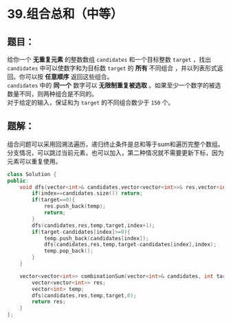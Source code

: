 # 39.组合总和（中等）
## 题目：
给你一个 **无重复元素** 的整数数组 `candidates` 和一个目标整数 `target` ，找出 `candidates` 中可以使数字和为目标数 `target` 的 **所有** 不同组合 ，并以列表形式返回。你可以按 **任意顺序** 返回这些组合。\
`candidates` 中的 **同一个** 数字可以 **无限制重复被选取** 。如果至少一个数字的被选数量不同，则两种组合是不同的。 \
对于给定的输入，保证和为 `target` 的不同组合数少于 `150` 个。
## 题解：
组合问题可以采用回溯法遍历，递归终止条件是总和等于sum和遍历完整个数组。分支情况，可以跳过当前元素，也可以加入，第二种情况就不需要更新下标，因为元素可以重复使用。
```c++
class Solution {
public:
    void dfs(vector<int>& candidates,vector<vector<int>>& res,vector<int>& temp,int target,int index){
        if(index==candidates.size()) return;
        if(target==0){
            res.push_back(temp);
            return;
        }
        dfs(candidates,res,temp,target,index+1);
        if(target-candidates[index]>=0){
            temp.push_back(candidates[index]);
            dfs(candidates,res,temp,target-candidates[index],index);
            temp.pop_back();
        }
    }

    vector<vector<int>> combinationSum(vector<int>& candidates, int target) {
        vector<vector<int>> res;
        vector<int> temp;
        dfs(candidates,res,temp,target,0);
        return res;
    }
};
```